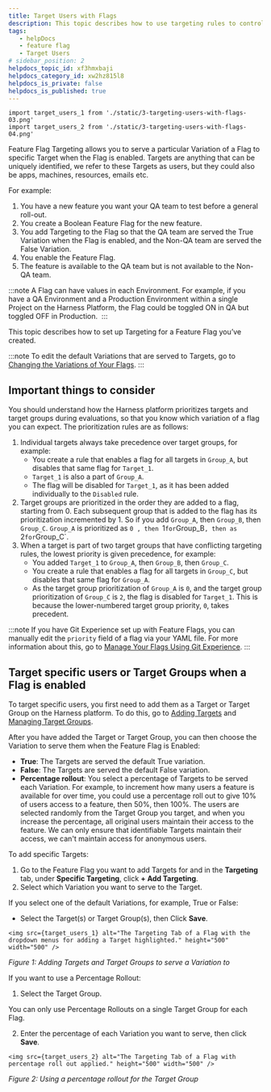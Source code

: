 ```yaml
---
title: Target Users with Flags
description: This topic describes how to use targeting rules to control variations that you want to serve to your users.
tags: 
   - helpDocs
   - feature flag
   - Target Users
# sidebar_position: 2
helpdocs_topic_id: xf3hmxbaji
helpdocs_category_id: xw2hz815l8
helpdocs_is_private: false
helpdocs_is_published: true
---
```


```mdx-code-block
import target_users_1 from './static/3-targeting-users-with-flags-03.png'
import target_users_2 from './static/3-targeting-users-with-flags-04.png' 
```

Feature Flag Targeting allows you to serve a particular Variation of a Flag to specific Target when the Flag is enabled. Targets are anything that can be uniquely identified, we refer to these Targets as users, but they could also be apps, machines, resources, emails etc. 

For example:

1. You have a new feature you want your QA team to test before a general roll-out.
2. You create a Boolean Feature Flag for the new feature.
3. You add Targeting to the Flag so that the QA team are served the True Variation when the Flag is enabled, and the Non-QA team are served the False Variation.
4. You enable the Feature Flag.
5. The feature is available to the QA team but is not available to the Non-QA team.

:::note
 A Flag can have values in each Environment. For example, if you have a QA Environment and a Production Environment within a single Project on the Harness Platform, the Flag could be toggled ON in QA but toggled OFF in Production. 
:::

This topic describes how to set up Targeting for a Feature Flag you’ve created. 

:::note
 To edit the default Variations that are served to Targets, go to [Changing the Variations of Your Flags](../2-update-feature-flags/3-manage-variations.md).
:::

## Important things to consider

You should understand how the Harness platform prioritizes targets and target groups during evaluations, so that you know which variation of a flag you can expect. The prioritization rules are as follows: 

1. Individual targets always take precedence over target groups, for example:
   - You create a rule that enables a flag for all targets in `Group_A`, but disables that same flag for `Target_1`.
   - `Target_1` is also a part of `Group_A`.
   - The flag will be disabled for `Target_1`, as it has been added individually to the `Disabled` rule. 
2. Target groups are prioritized in the order they are added to a flag, starting from 0. Each subsequent group that is added to the flag has its prioritization incremented by 1. So if you add `Group_A`, then `Group_B`, then `Group_C`. `Group_A` is prioritized as `0 , then `1` for `Group_B`, then as `2` for `Group_C`.
3. When a target is part of two target groups that have conflicting targeting rules, the lowest priority is given precedence, for example:
   - You added `Target_1` to `Group_A`, then `Group_B`, then `Group_C`.
   - You create a rule that enables a flag for all targets in `Group_C`, but disables that same flag for `Group_A`. 
   - As the target group prioritization of `Group_A` is `0`, and the target group prioritization of `Group_C` is `2`, the flag is disabled for `Target_1`. This is because the lower-numbered target group priority, `0`, takes precedent. 
   
:::note
If you have Git Experience set up with Feature Flags, you can manually edit the `priority` field of a flag via your YAML file. For more information about this, go to [Manage Your Flags Using Git Experience](../5-manage-featureflags-in-git-repos.md).
:::

## Target specific users or Target Groups when a Flag is enabled

To target specific users, you first need to add them as a Target or Target Group on the Harness platform. To do this, go to [Adding Targets](1-add-targets.md) and [Managing Target Groups](2-add-target-groups.md). 

After you have added the Target or Target Group, you can then choose the Variation to serve them when the Feature Flag is Enabled:

* **True**: The Targets are served the default True variation.
* **False**: The Targets are served the default False variation.
* **Percentage rollout**: You select a percentage of Targets to be served each Variation. For example, to increment how many users a feature is available for over time, you could use a percentage roll out to give 10% of users access to a feature, then 50%, then 100%. The users are selected randomly from the Target Group you target, and when you increase the percentage, all original users maintain their access to the feature. We can only ensure that identifiable Targets maintain their access, we can't maintain access for anonymous users.

To add specific Targets: 

1. Go to the Feature Flag you want to add Targets for and in the **Targeting** tab, under **Specific Targeting**, click **+ Add Targeting**.
2. Select which Variation you want to serve to the Target.

If you select one of the default Variations, for example, True or False:

* Select the Target(s) or Target Group(s), then Click **Save**.

```mdx-code-block
<img src={target_users_1} alt="The Targeting Tab of a Flag with the dropdown menus for adding a Target highlighted." height="500" width="500" />
```

*Figure 1: Adding Targets and Target Groups to serve a Variation to*

If you want to use a Percentage Rollout:

1. Select the Target Group.

You can only use Percentage Rollouts on a single Target Group for each Flag. 

2. Enter the percentage of each Variation you want to serve, then click **Save**.

```mdx-code-block
<img src={target_users_2} alt="The Targeting Tab of a Flag with percentage roll out applied." height="500" width="500" />
```

*Figure 2: Using a percentage rollout for the Target Group*


